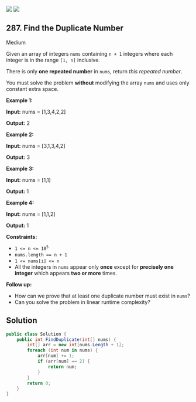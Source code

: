 [![](https://img.shields.io/github/stars/LeetCode-in-Net/LeetCode-in-Net?label=Stars&style=flat-square)](https://github.com/LeetCode-in-Net/LeetCode-in-Net)
[![](https://img.shields.io/github/forks/LeetCode-in-Net/LeetCode-in-Net?label=Fork%20me%20on%20GitHub%20&style=flat-square)](https://github.com/LeetCode-in-Net/LeetCode-in-Net/fork)

## 287\. Find the Duplicate Number

Medium

Given an array of integers `nums` containing `n + 1` integers where each integer is in the range `[1, n]` inclusive.

There is only **one repeated number** in `nums`, return _this repeated number_.

You must solve the problem **without** modifying the array `nums` and uses only constant extra space.

**Example 1:**

**Input:** nums = [1,3,4,2,2]

**Output:** 2 

**Example 2:**

**Input:** nums = [3,1,3,4,2]

**Output:** 3 

**Example 3:**

**Input:** nums = [1,1]

**Output:** 1 

**Example 4:**

**Input:** nums = [1,1,2]

**Output:** 1 

**Constraints:**

*   <code>1 <= n <= 10<sup>5</sup></code>
*   `nums.length == n + 1`
*   `1 <= nums[i] <= n`
*   All the integers in `nums` appear only **once** except for **precisely one integer** which appears **two or more** times.

**Follow up:**

*   How can we prove that at least one duplicate number must exist in `nums`?
*   Can you solve the problem in linear runtime complexity?

## Solution

```csharp
public class Solution {
    public int FindDuplicate(int[] nums) {
        int[] arr = new int[nums.Length + 1];
        foreach (int num in nums) {
            arr[num] += 1;
            if (arr[num] == 2) {
                return num;
            }
        }
        return 0;
    }
}
```